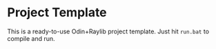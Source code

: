 # Project Template

This is a ready-to-use Odin+Raylib project template. 
Just hit `run.bat` to compile and run.
